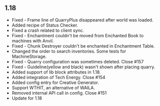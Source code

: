 ## 1.18

* Fixed - Frame line of QuarryPlus disappeared after world was loaded.
* Added recipe of Status Checker.
* Fixed a crash related to client sync.
* Fixed - Enchantment couldn't be moved from Enchanted Book to machines with Anvil.
* Fixed - Chunk Destroyer couldn't be enchanted in Enchantment Table.
* Changed the order to search inventories. Some tests for MachineStorage.
* Fixed - Quarry configuration was sometimes deleted. Close #157
* Fixed - Guideline(yellow and black) wasn't shown after placing quarry.
* Added support of lib block attributes in 1.18.
* Added integration of Tech Energy. Close #154
* Added config entry for Creative Generator.
* Support WTHIT, an alternative of WAILA.
* Removed internal API call in config. Close #151
* Update for 1.18
